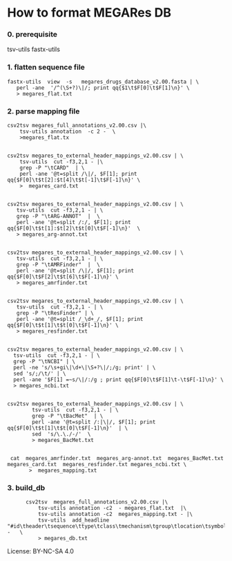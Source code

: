 # How to format MEGARes DB

### 0. prerequisite

tsv-utils
fastx-utils

### 1. flatten sequence file

    fastx-utils  view  -s   megares_drugs_database_v2.00.fasta | \
       perl -ane  '/^(\S+?)\|/; print qq{$1\t$F[0]\t$F[1]\n}' \
       > megares_flat.txt

### 2. parse mapping file


    csv2tsv megares_full_annotations_v2.00.csv |\
        tsv-utils annotation  -c 2 -  \
        >megares_flat.tx


    csv2tsv megares_to_external_header_mappings_v2.00.csv | \
        tsv-utils  cut -f3,2,1 - |\
        grep -P "\tCARD"  | \
        perl -ane '@t=split /\|/, $F[1]; print qq{$F[0]\t$t[2]:$t[4]\t$t[-1]\t$F[-1]\n}' \
        >  megares_card.txt


    csv2tsv megares_to_external_header_mappings_v2.00.csv | \
       tsv-utils  cut -f3,2,1 - | \
       grep -P "\tARG-ANNOT"  |  \
       perl -ane '@t=split /:/, $F[1]; print qq{$F[0]\t$t[1]:$t[2]\t$t[0]\t$F[-1]\n}'  \
       > megares_arg-annot.txt


    csv2tsv megares_to_external_header_mappings_v2.00.csv | \
       tsv-utils  cut -f3,2,1 - | \
       grep -P "\tAMRFinder"  |  \
       perl -ane '@t=split /\|/, $F[1]; print qq{$F[0]\t$F[2]\t$t[6]\t$F[-1]\n}' \
       > megares_amrfinder.txt


    csv2tsv megares_to_external_header_mappings_v2.00.csv | \
       tsv-utils  cut -f3,2,1 - | \
       grep -P "\tResFinder" | \
       perl -ane '@t=split /_\d+_/, $F[1]; print qq{$F[0]\t$t[1]\t$t[0]\t$F[-1]\n}' \
       > megares_resfinder.txt


    csv2tsv megares_to_external_header_mappings_v2.00.csv | \
      tsv-utils  cut -f3,2,1 - | \
      grep -P "\tNCBI" | \
      perl -ne 's/\s+gi\|\d+\|\S+?\|/;/g; print' | \
      sed 's/;/\t/' | \
      perl -ane '$F[1] =~s/\|/:/g ; print qq{$F[0]\t$F[1]\t-\t$F[-1]\n}' \
      > megares_ncbi.txt


    csv2tsv megares_to_external_header_mappings_v2.00.csv | \
            tsv-utils  cut -f3,2,1 - | \
            grep -P "\tBacMet"  | \
            perl -ane '@t=split /:|\|/, $F[1]; print qq{$F[0]\t$t[1]\t$t[0]\t$F[-1]\n}'  | \
            sed  's/\.\./-/'  \
            > megares_BacMet.txt


     cat  megares_amrfinder.txt  megares_arg-annot.txt  megares_BacMet.txt  megares_card.txt  megares_resfinder.txt megares_ncbi.txt \
           >  megares_mapping.txt

### 3. build_db

          csv2tsv  megares_full_annotations_v2.00.csv |\
              tsv-utils annotation -c2  - megares_flat.txt  |\
              tsv-utils annotation -c2  megares_mapping.txt - |\
              tsv-utils  add_headline  "#id\theader\tsequence\ttype\tclass\tmechanism\tgroup\tlocation\tsymbol\tDB" -   \
              > megares_db.txt

License: BY-NC-SA 4.0
